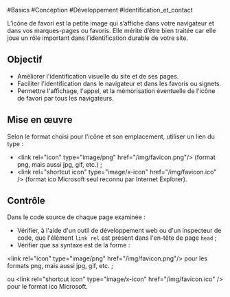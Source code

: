 
#Basics #Conception #Développement #Identification_et_contact

L’icône de favori est la petite image qui s’affiche dans votre navigateur et dans vos marques-pages ou favoris. Elle mérite d’être bien traitée car elle joue un rôle important dans l’identification durable de votre site.


## Objectif

* Améliorer l'identification visuelle du site et de ses pages.
* Faciliter l'identification dans le navigateur et dans les favoris ou signets.
* Permettre l'affichage, l'appel, et la mémorisation éventuelle de l'icône de favori par tous les navigateurs.

## Mise en œuvre

Selon le format choisi pour l'icône et son emplacement, utiliser un lien du type :

* \<link rel="icon" type="image/png" href="/img/favicon.png"/> (format png, mais aussi jpg, gif, etc.) ;
* \<link rel="shortcut icon" type="image/x-icon" href="/img/favicon.ico" /> (format ico Microsoft seul reconnu par Internet Explorer).

## Contrôle

Dans le code source de chaque page examinée :

* Vérifier, à l'aide d'un outil de développement web ou d'un inspecteur de code, que l'élément `link rel` est présent dans l'en-tête de page `head` ;
* Vérifier que sa syntaxe est de la forme :

\<link rel="icon" type="image/png" href="/img/favicon.png"/> pour les formats png, mais aussi jpg, gif, etc. ;

ou \<link rel="shortcut icon" type="image/x-icon" href="/img/favicon.ico" /> pour le format ico Microsoft.

